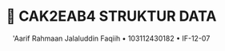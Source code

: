 <h1 align="center">🧩 CAK2EAB4 STRUKTUR DATA</h1>
<p align="center">'Aarif Rahmaan Jalaluddin Faqiih • 103112430182 • IF-12-07</p>
